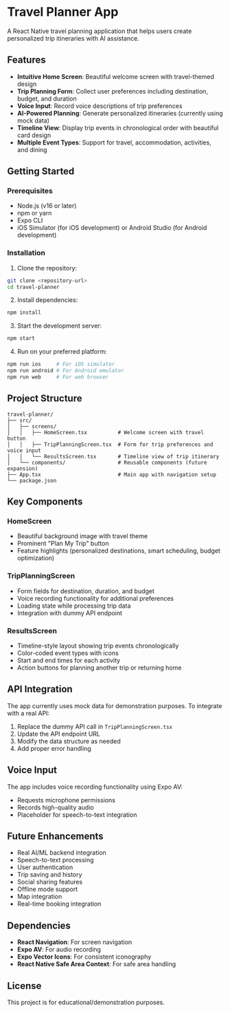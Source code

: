 # Travel Planner App

A React Native travel planning application that helps users create personalized trip itineraries with AI assistance.

## Features

- **Intuitive Home Screen**: Beautiful welcome screen with travel-themed design
- **Trip Planning Form**: Collect user preferences including destination, budget, and duration
- **Voice Input**: Record voice descriptions of trip preferences
- **AI-Powered Planning**: Generate personalized itineraries (currently using mock data)
- **Timeline View**: Display trip events in chronological order with beautiful card design
- **Multiple Event Types**: Support for travel, accommodation, activities, and dining

## Getting Started

### Prerequisites

- Node.js (v16 or later)
- npm or yarn
- Expo CLI
- iOS Simulator (for iOS development) or Android Studio (for Android development)

### Installation

1. Clone the repository:
```bash
git clone <repository-url>
cd travel-planner
```

2. Install dependencies:
```bash
npm install
```

3. Start the development server:
```bash
npm start
```

4. Run on your preferred platform:
```bash
npm run ios     # For iOS simulator
npm run android # For Android emulator
npm run web     # For web browser
```

## Project Structure

```
travel-planner/
├── src/
│   ├── screens/
│   │   ├── HomeScreen.tsx          # Welcome screen with travel button
│   │   ├── TripPlanningScreen.tsx  # Form for trip preferences and voice input
│   │   └── ResultsScreen.tsx       # Timeline view of trip itinerary
│   └── components/                 # Reusable components (future expansion)
├── App.tsx                         # Main app with navigation setup
└── package.json
```

## Key Components

### HomeScreen
- Beautiful background image with travel theme
- Prominent "Plan My Trip" button
- Feature highlights (personalized destinations, smart scheduling, budget optimization)

### TripPlanningScreen
- Form fields for destination, duration, and budget
- Voice recording functionality for additional preferences
- Loading state while processing trip data
- Integration with dummy API endpoint

### ResultsScreen
- Timeline-style layout showing trip events chronologically
- Color-coded event types with icons
- Start and end times for each activity
- Action buttons for planning another trip or returning home

## API Integration

The app currently uses mock data for demonstration purposes. To integrate with a real API:

1. Replace the dummy API call in `TripPlanningScreen.tsx`
2. Update the API endpoint URL
3. Modify the data structure as needed
4. Add proper error handling

## Voice Input

The app includes voice recording functionality using Expo AV:
- Requests microphone permissions
- Records high-quality audio
- Placeholder for speech-to-text integration

## Future Enhancements

- Real AI/ML backend integration
- Speech-to-text processing
- User authentication
- Trip saving and history
- Social sharing features
- Offline mode support
- Map integration
- Real-time booking integration

## Dependencies

- **React Navigation**: For screen navigation
- **Expo AV**: For audio recording
- **Expo Vector Icons**: For consistent iconography
- **React Native Safe Area Context**: For safe area handling

## License

This project is for educational/demonstration purposes.
